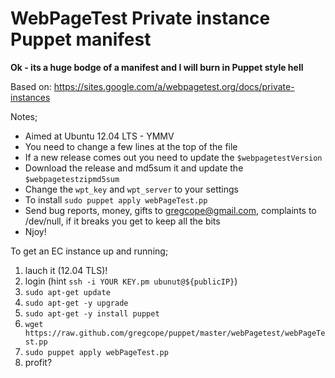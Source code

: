 # WebPageTest Private instance Puppet manifest #

__Ok - its a huge bodge of a manifest and I will burn in Puppet style hell__

Based on: https://sites.google.com/a/webpagetest.org/docs/private-instances

Notes;
* Aimed at Ubuntu 12.04 LTS - YMMV
* You need to change a few lines at the top of the file
* If a new release comes out you need to update the `$webpagetestVersion`
* Download the release and md5sum it and update the `$webpagetestzipmd5sum`
* Change the `wpt_key` and `wpt_server` to your settings
* To install `sudo puppet apply webPageTest.pp`
* Send bug reports, money, gifts to <gregcope@gmail.com>, complaints to /dev/null, if it breaks you get to keep all the bits
* Njoy!

To get an EC instance up and running;
1. lauch it (12.04 TLS)!
2. login (hint `ssh -i YOUR KEY.pm ubunut@${publicIP}`)
3. `sudo apt-get update`
4. `sudo apt-get -y upgrade`
5. `sudo apt-get -y install puppet`
6. `wget https://raw.github.com/gregcope/puppet/master/webPagetest/webPageTest.pp`
7. `sudo puppet apply webPageTest.pp`
8. profit?
